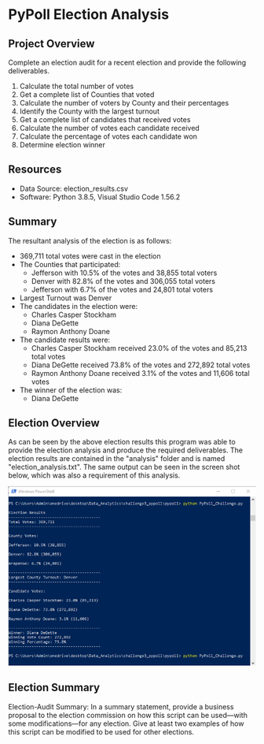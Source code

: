 # PyPoll Election Analysis

## Project Overview
Complete an election audit for a recent election and provide the following deliverables.

1. Calculate the total number of votes
2. Get a complete list of Counties that voted
3. Calculate the number of voters by County and their percentages
4. Identify the County with the largest turnout
5. Get a complete list of candidates that received votes
6. Calculate the number of votes each candidate received
7. Calculate the percentage of votes each candidate won
8. Determine election winner

## Resources
- Data Source: election_results.csv
- Software: Python 3.8.5, Visual Studio Code 1.56.2

## Summary
The resultant analysis of the election is as follows:
- 369,711 total votes were cast in the election
- The Counties that participated:
  - Jefferson with 10.5% of the votes and 38,855 total voters
  - Denver with 82.8% of the votes and 306,055 total voters
  - Jefferson with 6.7% of the votes and 24,801 total voters
- Largest Turnout was Denver
- The candidates in the election were:
  - Charles Casper Stockham
  - Diana DeGette
  - Raymon Anthony Doane
- The candidate results were:
  - Charles Casper Stockham received 23.0% of the votes and 85,213 total votes
  - Diana DeGette received 73.8% of the votes and 272,892 total votes
  - Raymon Anthony Doane received 3.1% of the votes and 11,606 total votes
- The winner of the election was:
  - Diana DeGette

## Election Overview

As can be seen by the above election results this program was able to provide the election analysis and produce the required deliverables. The election results are contained in the "analysis" folder and is named "election_analysis.txt". The same output can be seen in the screen shot below, which was also a requirement of this analysis.

![Election Results](Resources/Screenshot.png)

## Election Summary

Election-Audit Summary: In a summary statement, provide a business proposal to the election commission on how this script can be used—with some modifications—for any election. Give at least two examples of how this script can be modified to be used for other elections.



